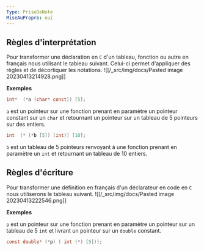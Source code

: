 ```yaml
---
Type: PriseDeNote
MiseAuPropre: oui
---
```


## Règles d'interprétation
Pour transformer une déclaration en `C` d'un tableau, fonction ou autre en français nous utilisant le tableau suivant. Celui-ci permet d'appliquer des règles et de décortiquer les notations.
![[/_src/img/docs/Pasted image 20230413214928.png]]

**Exemples**

```c
int*  (*a (char* const)) [5];
```
`a` est un pointeur sur une fonction prenant en paramètre un pointeur constant sur un `char` et retournant un pointeur sur un tableau de 5 pointeurs sur des entiers.

```c
int  (* (*b [5]) (int)) [10];
```
`b` est un tableau de 5 pointeurs renvoyant à une fonction prenant en paramètre un `int` et retournant un tableau de 10 entiers.

## Règles d'écriture
Pour transformer une définition en français d'un déclarateur en code en `C` nous utiliserons le tableau suivant.
![[/_src/img/docs/Pasted image 20230413222546.png]]

**Exemples**

`p` est un pointeur sur une fonction prenant en paramètre un pointeur sur un tableau de 5 `int` et livrant un pointeur sur un `double` constant.
```c
const double* (*p) ( int (*) [5]));
```